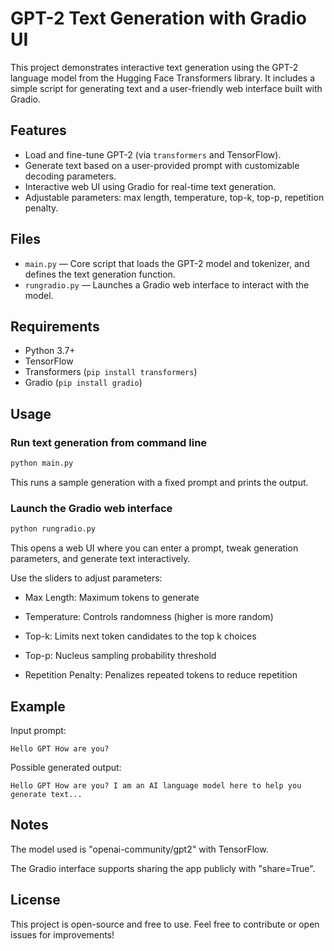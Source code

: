 # GPT-2 Text Generation with Gradio UI

This project demonstrates interactive text generation using the GPT-2 language model from the Hugging Face Transformers library. 
It includes a simple script for generating text and a user-friendly web interface built with Gradio.

## Features

- Load and fine-tune GPT-2 (via `transformers` and TensorFlow).
- Generate text based on a user-provided prompt with customizable decoding parameters.
- Interactive web UI using Gradio for real-time text generation.
- Adjustable parameters: max length, temperature, top-k, top-p, repetition penalty.

## Files

- `main.py` — Core script that loads the GPT-2 model and tokenizer, and defines the text generation function.
- `rungradio.py` — Launches a Gradio web interface to interact with the model.

## Requirements

- Python 3.7+
- TensorFlow
- Transformers (`pip install transformers`)
- Gradio (`pip install gradio`)

## Usage

### Run text generation from command line

```bash
python main.py
```

This runs a sample generation with a fixed prompt and prints the output.

### Launch the Gradio web interface

```bash
python rungradio.py
```
This opens a web UI where you can enter a prompt, tweak generation parameters, and generate text interactively.

Use the sliders to adjust parameters:

- Max Length: Maximum tokens to generate

- Temperature: Controls randomness (higher is more random)

- Top-k: Limits next token candidates to the top k choices

- Top-p: Nucleus sampling probability threshold

- Repetition Penalty: Penalizes repeated tokens to reduce repetition

## Example
Input prompt:

```text
Hello GPT How are you?
```
Possible generated output:
```
Hello GPT How are you? I am an AI language model here to help you generate text...
```

## Notes
The model used is "openai-community/gpt2" with TensorFlow.

The Gradio interface supports sharing the app publicly with "share=True".

## License
This project is open-source and free to use. Feel free to contribute or open issues for improvements!



